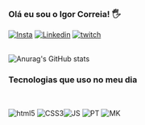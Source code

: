 
### Olá eu sou o Igor Correia! 🖐️

[![Insta](https://img.shields.io/badge/Instagram-E4405F?style=for-the-badge&logo=instagram&logoColor=white)](https://www.instagram.com/igor_egcorreia/)
[![Linkedin](https://img.shields.io/badge/LinkedIn-0077B5?style=for-the-badge&logo=linkedin&logoColor=white)](https://www.linkedin.com/in/igor-correia-51312427a/) 
[![twitch](https://img.shields.io/badge/Twitch-9146FF?style=for-the-badge&logo=twitch&logoColor=white)](https://www.twitch.tv/igor_correia06)
<br><br>

![Anurag's GitHub stats](https://github-readme-stats.vercel.app/api?username=igaododbd&show_icons=true&theme=radical)


### Tecnologias que uso no meu dia 
<br>

![html5](https://img.shields.io/badge/HTML5-E34F26?style=for-the-badge&logo=html5&logoColor=white)
![CSS3](https://img.shields.io/badge/CSS3-1572B6?style=for-the-badge&logo=css3&logoColor=white)![JS](https://img.shields.io/badge/JavaScript-323330?style=for-the-badge&logo=javascript&logoColor=F7DF1E)
![PT](https://img.shields.io/badge/Python-3776AB?style=for-the-badge&logo=python&logoColor=white)
![MK](https://img.shields.io/badge/Markdown-000000?style=for-the-badge&logo=markdown&logoColor=white)

